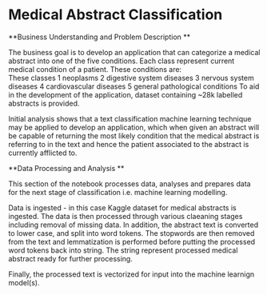 # Medical Abstract Classification
**Business Understanding and Problem Description
**

The business goal is to develop an application that can categorize a medical abstract into one of the five conditions. Each class represent current medical condition of a patient. These conditions are:  
These classes 
    1	neoplasms
	2	digestive system diseases
	3	nervous system diseases
	4	cardiovascular diseases
	5	general pathological conditions
To aid in the development of the application, dataset containing ~28k labelled abstracts is provided. 

Initial analysis shows that a text classification machine learning technique may be applied to develop an application, which when given an abstract will be capable of returning the most likely condition that the medical abstract is referring to in the text and hence the patient associated to the abstract is currently afflicted to.

**Data Processing and Analysis
**

This section of the notebook processes data, analyses and prepares data for the next stage of classification i.e. machine learning modelling.

Data is ingested - in this case Kaggle dataset for medical abstracts is ingested. The data is then processed through various claeaning stages including removal of missing data. In addition, the abstract text is converted to lower case, and split into word tokens. The stopwords are then removed from the text and lemmatization is performed before putting the processed word tokens back into string. The string represent processed medical abstract ready for further processing.

Finally, the processed text is vectorized for input into the machine learnign model(s).
